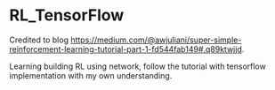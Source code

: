# RL_TensorFlow
Credited to blog https://medium.com/@awjuliani/super-simple-reinforcement-learning-tutorial-part-1-fd544fab149#.q89ktwjjd.

Learning building RL using network, follow the tutorial with tensorflow implementation with my own understanding.

